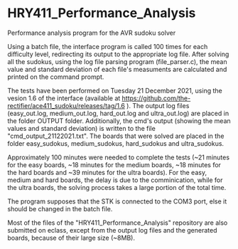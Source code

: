 # HRY411_Performance_Analysis
Performance analysis program for the AVR sudoku solver


Using a batch file, the interface program is called 100 times for each difficulty level, redirecting its output to the appropriate log file.
After solving all the sudokus, using the log file parsing program (file_parser.c), the mean value and standard deviation of each file's measuments 
are calculated and printed on the command prompt.


The tests have been performed on Tuesday 21 December 2021, using the vesion 1.6 of the interface (available at https://github.com/the-rectifier/ace411_sudoku/releases/tag/1.6 ).
The output log files (easy_out.log, medium_out.log, hard_out.log and ultra_out.log) are placed in the folder OUTPUT folder.
Additionally, the cmd's output (showing the mean values and standard deviation) is written to the file "cmd_output_21122021.txt".
The boards that were solved are placed in the folder easy_sudokus, medium_sudokus, hard_sudokus and ultra_sudokus.


Approximately 100 minutes were needed to complete the tests (~21 minutes for the easy boards, ~18 minutes for the medium boards, ~18 minutes for the hard
boards and ~39 minutes for the ultra boards). For the easy, medium and hard boards, the delay is due to the comminication, while for the ultra boards, the solving
process takes a large portion of the total time.


The program supposes that the STK is connected to the COM3 port, else it should be changed in the batch file.


Most of the files of the "HRY411_Performance_Analysis" repository are also submitted on eclass, except from the output log files and the generated boards, because of their large size (~8MB).

